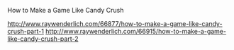 How to Make a Game Like Candy Crush

http://www.raywenderlich.com/66877/how-to-make-a-game-like-candy-crush-part-1
http://www.raywenderlich.com/66915/how-to-make-a-game-like-candy-crush-part-2